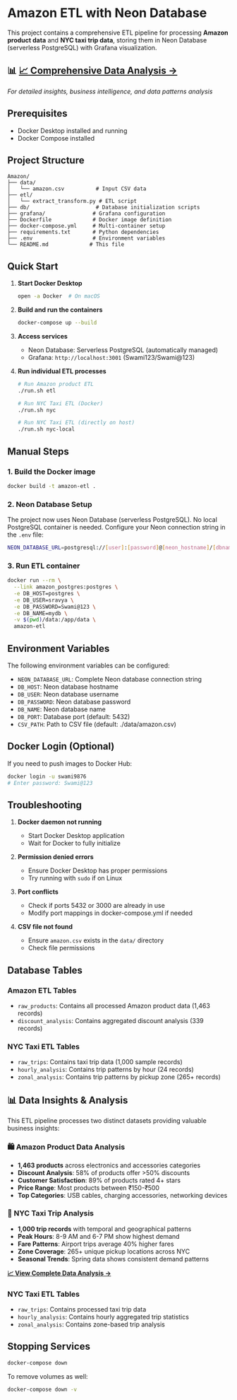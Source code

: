 # Amazon ETL with Neon Database

This project contains a comprehensive ETL pipeline for processing **Amazon product data** and **NYC taxi trip data**, storing them in Neon Database (serverless PostgreSQL) with Grafana visualization.

## 📊 **[📈 Comprehensive Data Analysis →](DATA_ANALYSIS_README.md)**
*For detailed insights, business intelligence, and data patterns analysis*

## Prerequisites

- Docker Desktop installed and running
- Docker Compose installed

## Project Structure

```
Amazon/
├── data/
│   └── amazon.csv          # Input CSV data
├── etl/
│   └── extract_transform.py # ETL script
├── db/                     # Database initialization scripts
├── grafana/               # Grafana configuration
├── Dockerfile             # Docker image definition
├── docker-compose.yml     # Multi-container setup
├── requirements.txt       # Python dependencies
├── .env                   # Environment variables
└── README.md             # This file
```

## Quick Start

1. **Start Docker Desktop**
   ```bash
   open -a Docker  # On macOS
   ```

2. **Build and run the containers**
   ```bash
   docker-compose up --build
   ```

3. **Access services**
   - Neon Database: Serverless PostgreSQL (automatically managed)
   - Grafana: `http://localhost:3001` (Swami123/Swami@123)

4. **Run individual ETL processes**
   ```bash
   # Run Amazon product ETL
   ./run.sh etl

   # Run NYC Taxi ETL (Docker)
   ./run.sh nyc

   # Run NYC Taxi ETL (directly on host)
   ./run.sh nyc-local
   ```

## Manual Steps

### 1. Build the Docker image
```bash
docker build -t amazon-etl .
```

### 2. Neon Database Setup
The project now uses Neon Database (serverless PostgreSQL). No local PostgreSQL container is needed.
Configure your Neon connection string in the `.env` file:
```bash
NEON_DATABASE_URL=postgresql://[user]:[password]@[neon_hostname]/[dbname]?sslmode=require&channel_binding=require
```

### 3. Run ETL container
```bash
docker run --rm \
  --link amazon_postgres:postgres \
  -e DB_HOST=postgres \
  -e DB_USER=sravya \
  -e DB_PASSWORD=Swami@123 \
  -e DB_NAME=mydb \
  -v $(pwd)/data:/app/data \
  amazon-etl
```

## Environment Variables

The following environment variables can be configured:

- `NEON_DATABASE_URL`: Complete Neon database connection string
- `DB_HOST`: Neon database hostname
- `DB_USER`: Neon database username
- `DB_PASSWORD`: Neon database password
- `DB_NAME`: Neon database name
- `DB_PORT`: Database port (default: 5432)
- `CSV_PATH`: Path to CSV file (default: ./data/amazon.csv)

## Docker Login (Optional)

If you need to push images to Docker Hub:

```bash
docker login -u swami9876
# Enter password: Swami@123
```

## Troubleshooting

1. **Docker daemon not running**
   - Start Docker Desktop application
   - Wait for Docker to fully initialize

2. **Permission denied errors**
   - Ensure Docker Desktop has proper permissions
   - Try running with `sudo` if on Linux

3. **Port conflicts**
   - Check if ports 5432 or 3000 are already in use
   - Modify port mappings in docker-compose.yml if needed

4. **CSV file not found**
   - Ensure `amazon.csv` exists in the `data/` directory
   - Check file permissions

## Database Tables

### Amazon ETL Tables
- `raw_products`: Contains all processed Amazon product data (1,463 records)
- `discount_analysis`: Contains aggregated discount analysis (339 records)

### NYC Taxi ETL Tables
- `raw_trips`: Contains taxi trip data (1,000 sample records)
- `hourly_analysis`: Contains trip patterns by hour (24 records)
- `zonal_analysis`: Contains trip patterns by pickup zone (265+ records)

## 📊 Data Insights & Analysis

This ETL pipeline processes two distinct datasets providing valuable business insights:

### 🛍️ Amazon Product Data Analysis
- **1,463 products** across electronics and accessories categories
- **Discount Analysis**: 58% of products offer >50% discounts
- **Customer Satisfaction**: 89% of products rated 4+ stars
- **Price Range**: Most products between ₹150-₹500
- **Top Categories**: USB cables, charging accessories, networking devices

### 🚕 NYC Taxi Trip Analysis
- **1,000 trip records** with temporal and geographical patterns
- **Peak Hours**: 8-9 AM and 6-7 PM show highest demand
- **Fare Patterns**: Airport trips average 40% higher fares
- **Zone Coverage**: 265+ unique pickup locations across NYC
- **Seasonal Trends**: Spring data shows consistent demand patterns

**[📈 View Complete Data Analysis →](DATA_ANALYSIS_README.md)**

### NYC Taxi ETL Tables
- `raw_trips`: Contains processed taxi trip data
- `hourly_analysis`: Contains hourly aggregated trip statistics
- `zonal_analysis`: Contains zone-based trip analysis

## Stopping Services

```bash
docker-compose down
```

To remove volumes as well:
```bash
docker-compose down -v
```

